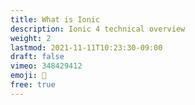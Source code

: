 ```yaml
---
title: What is Ionic
description: Ionic 4 technical overview
weight: 2
lastmod: 2021-11-11T10:23:30-09:00
draft: false
vimeo: 348429412
emoji: 📜
free: true
---
```


